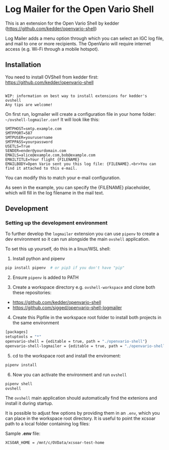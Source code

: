# Log Mailer for the Open Vario Shell

This is an extension for the Open Vario Shell by kedder (https://github.com/kedder/openvario-shell)

Log Mailer adds a menu option through which you can select an IGC log file, and mail to one or more recipients. The OpenVario will require internet access (e.g. Wi-Fi through a mobile hotspot).

## Installation

You need to install OVShell from kedder first: 
https://github.com/kedder/openvario-shell 

 

```

WIP: information on best way to install extensions for kedder's ovshell
Any tips are welcome!

```

 

On first run, logmailer will create a configuration file in your home folder: `~/ovshell-logmailer.conf`
It will look like this:

```
SMTPHOST=smtp.example.com
SMTPPORT=587
SMTPUSER=yourusername
SMTPPASS=yourpassword
USETLS=True
SENDER=ender@yourdomain.com
EMAILS=alice@example.com,bob@example.com
EMAILTITLE=Your flight {FILENAME}
EMAILBODY=Open Vario sent you this log file: {FILENAME}.<br>You can find it attached to this e-mail.
```

You can modify this to match your e-mail configuration.

As seen in the example, you can specify the {FILENAME} placeholder, which will fill in the log filename in the mail text.

## Development

### Setting up the development environment

To further develop the `logmailer` extension you can use `pipenv` to create a dev environment so it can run alongside the main `ovshell` application. 

To set this up yourself, do this in a linux/WSL shell:

1. Install python and pipenv

```sh
pip install pipenv  # or pip3 if you don't have "pip"
```

2. Ensure `pipenv` is added to PATH

3. Create a workspace directory e.g. `ovshell-workspace` and clone both these repositories:
  - https://github.com/kedder/openvario-shell 
  - https://github.com/sigged/openvario-shell-logmailer

4. Create this Pipfile in the workspace root folder to install both projects in the same environment

```sh
[packages]
setuptools = "*"
openvario-shell = {editable = true, path = "./openvario-shell"}
openvario-shell-logmailer = {editable = true, path = "./openvario-shell-logmailer"}

```

5. cd to the workspace root and install the enviroment:

```sh
pipenv install
```

6. Now you can activate the environment and run `ovshell`

```sh
pipenv shell
ovshell
```

The `ovshell` main application should automatically find the extenions and install it during startup.

It is possible to adjust few options by providing them in an `.env`, which you can place in the workspace root directory. It is useful to point the xcsoar path to a local folder containing log files:

Sample **.env** file:
```
XCSOAR_HOME = /mnt/c/OVData/xcsoar-test-home
```

